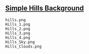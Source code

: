 ## [Simple Hills Background](https://www.gamedevmarket.net/asset/simple-hills-background-1030/)

	hills.png
	Hills_1.png
	Hills_2.png
	Hills_3.png
	Hills_4.png
	Hills_Sky.png
	Hills_Clouds.png
